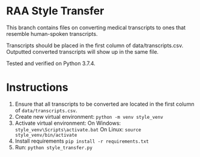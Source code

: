 # RAA Style Transfer

This branch contains files on converting medical transcripts to ones that resemble human-spoken transcripts.

Transcripts should be placed in the first column of data/transcripts.csv. Outputted converted transcripts will show up in the same file.

Tested and verified on Python 3.7.4.

# Instructions

1. Ensure that all transcripts to be converted are located in the first column of `data/transcripts.csv`.
2. Create new virtual environment:
`python -m venv style_venv`
3. Activate virtual environment:
On Windows:
`style_venv\Scripts\activate.bat`
On Linux:
`source style_venv/bin/activate`
4. Install requirements
`pip install -r requirements.txt`
5. Run:
`python style_transfer.py`
